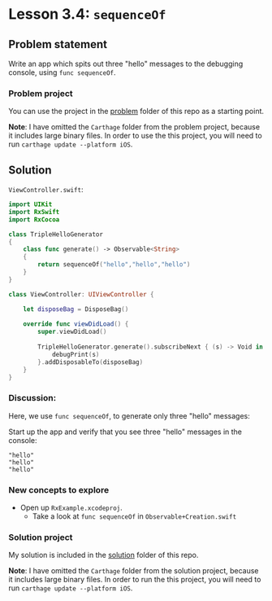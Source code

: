 # Lesson 3.4: `sequenceOf`

## Problem statement

Write an app which spits out three "hello" messages to the debugging console, using `func sequenceOf`.

### Problem project

You can use the project in the [problem](problem) folder of this repo as a starting point.

**Note**: I have omitted the `Carthage` folder from the problem project, because it includes large binary files.  In order to use the this project, you will need to run `carthage update --platform iOS`.

## Solution

`ViewController.swift`:

```swift
import UIKit
import RxSwift
import RxCocoa

class TripleHelloGenerator
{
    class func generate() -> Observable<String>
    {
        return sequenceOf("hello","hello","hello")
    }
}

class ViewController: UIViewController {

    let disposeBag = DisposeBag()
    
    override func viewDidLoad() {
        super.viewDidLoad()
        
        TripleHelloGenerator.generate().subscribeNext { (s) -> Void in
            debugPrint(s)
        }.addDisposableTo(disposeBag)
    }
}
```

### Discussion:

Here, we use `func sequenceOf`, to generate only three "hello" messages:

Start up the app and verify that you see three "hello" messages in the console:

```
"hello"
"hello"
"hello"
```

### New concepts to explore

* Open up `RxExample.xcodeproj`.
  * Take a look at `func sequenceOf` in `Observable+Creation.swift`

### Solution project

My solution is included in the [solution](solution) folder of this repo.

**Note**: I have omitted the `Carthage` folder from the solution project, because it includes large binary files.  In order to run the this project, you will need to run `carthage update --platform iOS`.
